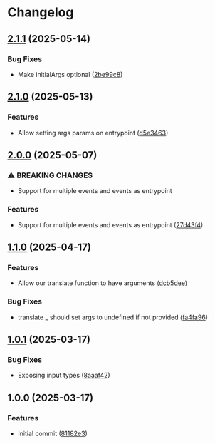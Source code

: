 # Changelog

## [2.1.1](https://github.com/mine-scripters/minecraft-event-driven-form-base/compare/v2.1.0...v2.1.1) (2025-05-14)


### Bug Fixes

* Make initialArgs optional ([2be99c8](https://github.com/mine-scripters/minecraft-event-driven-form-base/commit/2be99c89d7b7a7fdf5977bb1bf50365c5512feb8))

## [2.1.0](https://github.com/mine-scripters/minecraft-event-driven-form-base/compare/v2.0.0...v2.1.0) (2025-05-13)


### Features

* Allow setting args params on entrypoint ([d5e3463](https://github.com/mine-scripters/minecraft-event-driven-form-base/commit/d5e34639d331364d2eaf5d1d3561edfee24b6d97))

## [2.0.0](https://github.com/mine-scripters/minecraft-event-driven-form-base/compare/v1.1.0...v2.0.0) (2025-05-07)


### ⚠ BREAKING CHANGES

* Support for multiple events and events as entrypoint

### Features

* Support for multiple events and events as entrypoint ([27d43f4](https://github.com/mine-scripters/minecraft-event-driven-form-base/commit/27d43f4012c8dbffb2b11c3844468cbdf720f64d))

## [1.1.0](https://github.com/mine-scripters/minecraft-event-driven-form-base/compare/v1.0.1...v1.1.0) (2025-04-17)


### Features

* Allow our translate function to have arguments ([dcb5dee](https://github.com/mine-scripters/minecraft-event-driven-form-base/commit/dcb5dee39de020c2d3ac90570392b9e33109ab20))


### Bug Fixes

* translate _ should set args to undefined if not provided ([fa4fa96](https://github.com/mine-scripters/minecraft-event-driven-form-base/commit/fa4fa96a165e18b929710898b565ab2635372180))

## [1.0.1](https://github.com/mine-scripters/minecraft-event-driven-form-base/compare/v1.0.0...v1.0.1) (2025-03-17)


### Bug Fixes

* Exposing input types ([8aaaf42](https://github.com/mine-scripters/minecraft-event-driven-form-base/commit/8aaaf4219de7dd6774bcba0b9e22a887961baa96))

## 1.0.0 (2025-03-17)


### Features

* Initial commit ([81182e3](https://github.com/mine-scripters/minecraft-event-driven-form-base/commit/81182e34e3b8321e4b9904c4f9a829685fcb186c))
